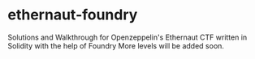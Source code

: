 # ethernaut-foundry
Solutions and Walkthrough for Openzeppelin's Ethernaut CTF written in Solidity with the help of Foundry
More levels will be added soon. 
